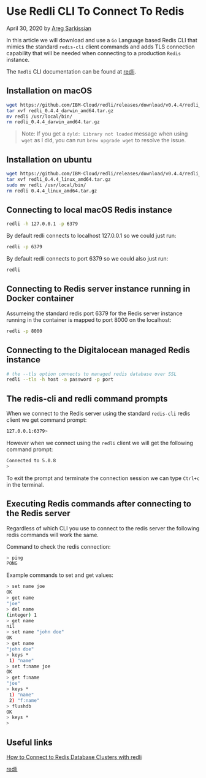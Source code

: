 # Use Redli CLI To Connect To Redis

April 30, 2020 by [Areg Sarkissian](https://aregsar.com/about)

In this article we will download and use a `Go` Language based Redis CLI that mimics the standard `redis-cli` client commands and adds TLS connection capability that will be needed when connecting to a production `Redis` instance.

The `Redli` CLI documentation can be found at [redli](https://github.com/IBM-Cloud/redli).

## Installation on macOS

```bash
wget https://github.com/IBM-Cloud/redli/releases/download/v0.4.4/redli_0.4.4_darwin_amd64.tar.gz
tar xvf redli_0.4.4_darwin_amd64.tar.gz
mv redli /usr/local/bin/
rm redli_0.4.4_darwin_amd64.tar.gz
```

> Note: If you get a `dyld: Library not loaded` message when using `wget` as I did, you can run `brew upgrade wget` to resolve the issue.

## Installation on ubuntu

```bash
wget https://github.com/IBM-Cloud/redli/releases/download/v0.4.4/redli_0.4.4_linux_amd64.tar.gz
tar xvf redli_0.4.4_linux_amd64.tar.gz
sudo mv redli /usr/local/bin/
rm redli 0.4.4_linux_amd64.tar.gz
```

## Connecting to local macOS Redis instance

```bash
redli -h 127.0.0.1 -p 6379
```

By default redli connects to localhost 127.0.0.1 so we could just run:

```bash
redli -p 6379
```

By default redli connects to port 6379 so we could also just run:

```bash
redli
```

## Connecting to Redis server instance running in Docker container

Assumeing the standard redis port 6379 for the Redis server instance running in the container is mapped to port 8000 on the localhost:

```bash
redli -p 8000
```

## Connecting to the Digitalocean managed Redis instance

```bash
# the --tls option connects to managed redis database over SSL
redli --tls -h host -a password -p port
```

## The redis-cli and redli command prompts

When we connect to the Redis server using the standard `redis-cli` redis client we get command prompt:

```bash
127.0.0.1:6379>
```

However when we connect using the `redli` client we will get the following command prompt:

```bash
Connected to 5.0.8
>
```

To exit the prompt and terminate the connection session we can type `Ctrl+c` in the terminal.

## Executing Redis commands after connecting to the Redis server

Regardless of which CLI you use to connect to the redis server the following redis commands will work the same.

Command to check the redis connection:

```bash
> ping
PONG
```

Example commands to set and get values:

```bash
> set name joe
OK
> get name
"joe"
> del name
(integer) 1
> get name
nil
> set name "john doe"
OK
> get name
"john doe"
> keys *
 1) "name"
> set f:name joe
OK
> get f:name
"joe"
> keys *
 1) "name"
 2) "f:name"
> flushdb
OK
> keys *
>
```

## Useful links

[How to Connect to Redis Database Clusters with redli](https://www.digitalocean.com/docs/databases/redis/how-to/connect)

[redli](https://github.com/IBM-Cloud/redli)

